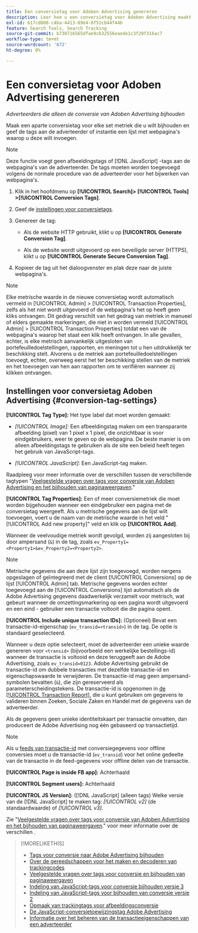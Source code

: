 ```yaml
---
title: Een conversietag voor Adoben Advertising genereren
description: Leer hoe u een conversietag voor Adoben Advertising maakt om uw conversiegebeurtenissen bij te houden.
exl-id: 617cd808-c4ba-4413-89e4-0f52cb44f44b
feature: Search Tools, Search Tracking
source-git-commit: b730716565dfae9cb32556eaede1c3f29f316ac7
workflow-type: tm+mt
source-wordcount: '672'
ht-degree: 0%

---
```


# Een conversietag voor Adoben Advertising genereren

*Adverteerders die alleen de conversie van Adoben Advertising bijhouden*

Maak een aparte conversietag voor elke set metriek die u wilt bijhouden en geef de tags aan de adverteerder of instantie een lijst met webpagina&#39;s waarop u deze wilt invoegen.

>[!NOTE]
>
>Deze functie voegt geen afbeeldingstags of [!DNL JavaScript] -tags aan de webpagina&#39;s van de adverteerder. De tags moeten worden toegevoegd volgens de normale procedure van de adverteerder voor het bijwerken van webpagina&#39;s.

1. Klik in het hoofdmenu op **[!UICONTROL Search]> [!UICONTROL Tools] >[!UICONTROL Conversion Tags]**.

1. Geef de [instellingen voor conversietags](#conversion-tag-settings).

1. Genereer de tag:

   * Als de website HTTP gebruikt, klikt u op **[!UICONTROL Generate Conversion Tag]**.

   * Als de website wordt uitgevoerd op een beveiligde server (HTTPS), klikt u op **[!UICONTROL Generate Secure Conversion Tag]**.

1. Kopieer de tag uit het dialoogvenster en plak deze naar de juiste webpagina&#39;s.

>[!NOTE]
>
>Elke metrische waarde in de nieuwe conversietag wordt automatisch vermeld in [!UICONTROL Admin] > [!UICONTROL Transaction Properties], zelfs als het niet wordt uitgevoerd of de webpagina&#39;s het op heeft geen kliks ontvangen. Dit gedrag verschilt van het gedrag van metriek in manueel of elders gemaakte markeringen, die niet in worden vermeld [!UICONTROL Admin] > [!UICONTROL Transaction Properties] totdat een van de webpagina&#39;s waarop het staat een klik heeft ontvangen. In alle gevallen, echter, is elke metrisch aanvankelijk uitgesloten van portefeuilledoelstellingen, rapporten, en meningen tot u hen uitdrukkelijk ter beschikking stelt. Alvorens u de metriek aan portefeuilledoelstellingen toevoegt, echter, overweeg eerst het ter beschikking stellen van de metriek en het toevoegen van hen aan rapporten om te verifiëren wanneer zij klikken ontvangen.

## Instellingen voor conversietag Adoben Advertising {#conversion-tag-settings}

**[!UICONTROL Tag Type]:** Het type label dat moet worden gemaakt:

* *[!UICONTROL Image]:* Een afbeeldingstag maken om een transparante afbeelding (pixel) van 1 pixel x 1 pixel, die onzichtbaar is voor eindgebruikers, weer te geven op de webpagina. De beste manier is om alleen afbeeldingstags te gebruiken als de site een beleid heeft tegen het gebruik van JavaScript-tags.

* *[!UICONTROL JavaScript]:* Een JavaScript-tag maken.

Raadpleeg voor meer informatie over de verschillen tussen de verschillende tagtypen &quot;[Veelgestelde vragen over tags voor conversie van Adoben Advertising en het bijhouden van paginaweergaven](/help/search-social-commerce/tracking/faqs-conversion-page-view-tracking-tags.md).&quot;

**[!UICONTROL Tag Properties]:** Een of meer conversiemetriek die moet worden bijgehouden wanneer een eindgebruiker een pagina met de conversietag weergeeft. Als u metrische gegevens aan de lijst wilt toevoegen, voert u de naam van de metrische waarde in het veld &quot;[!UICONTROL Add new property]&quot; veld en klik op **[!UICONTROL Add]**.

Wanneer de veelvoudige metriek wordt gevolgd, worden zij aangesloten bij door ampersand (`&`) in de tag, zoals `ev_Property1=<Property1>&ev_Property2=<Property2>`.

>[!NOTE]
>
>Metrische gegevens die aan deze lijst zijn toegevoegd, worden nergens opgeslagen of geïntegreerd met de client [!UICONTROL Conversions] op de lijst [!UICONTROL Admin] tab. Metrische gegevens worden echter toegevoegd aan de [!UICONTROL Conversions] lijst automatisch als de Adobe Advertising gegevens daadwerkelijk verzamelt voor metrisch, wat gebeurt wanneer de omzettingsmarkering op een pagina wordt uitgevoerd en een eind - gebruiker een transactie voltooit die die pagina opent.

**[!UICONTROL Include unique transaction IDs]:** (Optioneel) Bevat een transactie-id-eigenschap (`ev_transid=<transid>`) in de tag. De optie is standaard geselecteerd.

Wanneer u deze optie selecteert, moet de adverteerder een unieke waarde genereren voor `<transid>` (bijvoorbeeld een werkelijke bestellings-id) wanneer de transactie is voltooid en deze teruggeeft aan de Adobe Advertising, zoals `ev_transid=0123`. Adobe Advertising gebruikt de transactie-id om dubbele transacties met dezelfde transactie-id en eigenschapswaarde te verwijderen. De transactie-id mag geen ampersand-symbolen bevatten (`&`), die zijn gereserveerd als parameterscheidingstekens. De transactie-id is opgenomen in [de [!UICONTROL Transaction Report]](/help/search-social-commerce/reports/management/basic-advanced/transaction-report.md), die u kunt gebruiken om gegevens te valideren binnen Zoeken, Sociale Zaken en Handel met de gegevens van de adverteerder.

Als de gegevens geen unieke identiteitskaart per transactie omvatten, dan produceert de Adobe Advertising nog één gebaseerd op transactietijd.

>[!NOTE]
>
>Als u [feeds van transactie-id](/help/search-social-commerce/tracking/feed-transaction-id.md) met conversiegegevens voor offline conversies moet u de transactie-id (`ev_transid`) voor het online gedeelte van de transactie in de feed-gegevens voor offline delen van de transactie.

**[!UICONTROL Page is inside FB app]:** Achterhaald

**[!UICONTROL Segment users]:** Achterhaald

**[!UICONTROL JS Version]:** ([!DNL JavaScript] (alleen tags) Welke versie van de [!DNL JavaScript] te maken tag: *[!UICONTROL v2]* (de standaardwaarde) of *[!UICONTROL v3]*.

Zie &quot;[Veelgestelde vragen over tags voor conversie van Adoben Advertising en het bijhouden van paginaweergaven](/help/search-social-commerce/tracking/faqs-conversion-page-view-tracking-tags.md).&quot; voor meer informatie over de verschillen .

>[!MORELIKETHIS]
>
>* [Tags voor conversie naar Adobe Advertising bijhouden](/help/search-social-commerce/tracking/conversion-tracking-advertising.md)
>* [Over de gereedschappen voor het maken en decoderen van trackingcodes](tracking-tools-about.md)
>* [Veelgestelde vragen over tags voor conversie en bijhouden van paginaweergaven](/help/search-social-commerce/tracking/faqs-conversion-page-view-tracking-tags.md)
>* [Indeling van JavaScript-tags voor conversie bijhouden versie 3](/help/search-social-commerce/tracking/format-conversion-tag-jsv3.md)
>* [Indeling van JavaScript-tags voor bijhouden van conversie versie 2](/help/search-social-commerce/tracking/format-conversion-tag-jsv2.md)
>* [Opmaak van trackingtags voor afbeeldingsconversie](/help/search-social-commerce/tracking/format-conversion-tag-image.md)
>* [De JavaScript-conversietoewijzingstag Adobe Advertising](/help/search-social-commerce/tracking/itp-conversion-mapping-tag.md)
>* [Informatie over het beheren van de transactieeigenschappen van een adverteerder](/help/search-social-commerce/admin/transaction-properties/transaction-property-about.md)
